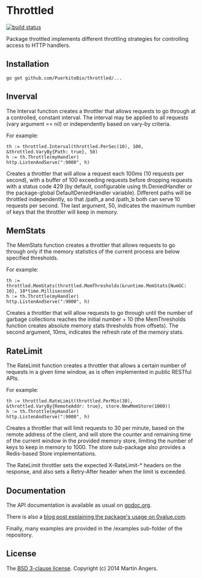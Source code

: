 # Throttled

[![build status](https://secure.travis-ci.org/PuerkitoBio/throttled.png)](http://travis-ci.org/PuerkitoBio/throttled)

Package throttled implements different throttling strategies for controlling
access to HTTP handlers.

## Installation

`go get github.com/PuerkitoBio/throttled/...`

## Inverval

The Interval function creates a throttler that allows requests to go through at
a controlled, constant interval. The interval may be applied to all requests
(vary argument == nil) or independently based on vary-by criteria.

For example:

    th := throttled.Interval(throttled.PerSec(10), 100, &throttled.VaryBy{Path: true}, 50)
    h := th.Throttle(myHandler)
    http.ListenAndServe(":9000", h)

Creates a throttler that will allow a request each 100ms (10 requests per second), with
a buffer of 100 exceeding requests before dropping requests with a status code 429 (by
default, configurable using th.DeniedHandler or the package-global DefaultDeniedHandler
variable). Different paths will be throttled independently, so that /path_a and /path_b
both can serve 10 requests per second. The last argument, 50, indicates the maximum number
of keys that the throttler will keep in memory.

## MemStats

The MemStats function creates a throttler that allows requests to go through only if
the memory statistics of the current process are below specified thresholds.

For example:

    th := throttled.MemStats(throttled.MemThresholds(&runtime.MemStats{NumGC: 10}, 10*time.Millisecond)
    h := th.Throttle(myHandler)
    http.ListenAndServe(":9000", h)

Creates a throttler that will allow requests to go through until the number of garbage
collections reaches the initial number + 10 (the MemThresholds function creates absolute
memory stats thresholds from offsets). The second argument, 10ms, indicates the refresh
rate of the memory stats.

## RateLimit

The RateLimit function creates a throttler that allows a certain number of requests in
a given time window, as is often implemented in public RESTful APIs.

For example:

    th := throttled.RateLimit(throttled.PerMin(30), &throttled.VaryBy{RemoteAddr: true}, store.NewMemStore(1000))
    h := th.Throttle(myHandler)
    http.ListenAndServe(":9000", h)

Creates a throttler that will limit requests to 30 per minute, based on the remote address
of the client, and will store the counter and remaining time of the current window in the
provided memory store, limiting the number of keys to keep in memory to 1000. The store
sub-package also provides a Redis-based Store implementations.

The RateLimit throttler sets the expected X-RateLimit-* headers on the response, and
also sets a Retry-After header when the limit is exceeded.

## Documentation

The API documentation is available as usual on [godoc.org][doc].

There is also a [blog post explaining the package's usage on 0value.com][blog].

Finally, many examples are provided in the /examples sub-folder of the repository.

## License

The [BSD 3-clause license][bsd]. Copyright (c) 2014 Martin Angers.

[doc]: http://godoc.org/github.com/PuerkitoBio/throttled
[blog]: http://0value.com/path-to-be-determined
[bsd]: http://opensource.org/licenses/BSD-3-Clause

